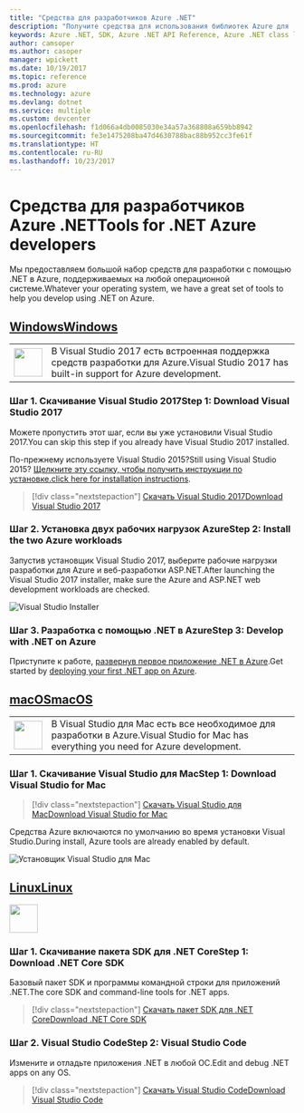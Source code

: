```yaml
---
title: "Средства для разработчиков Azure .NET"
description: "Получите средства для использования библиотек Azure для .NET в среде Windows, Mac или Linux."
keywords: Azure .NET, SDK, Azure .NET API Reference, Azure .NET class library
author: camsoper
ms.author: casoper
manager: wpickett
ms.date: 10/19/2017
ms.topic: reference
ms.prod: azure
ms.technology: azure
ms.devlang: dotnet
ms.service: multiple
ms.custom: devcenter
ms.openlocfilehash: f1d066a4db0085030e34a57a368808a659bb8942
ms.sourcegitcommit: fe3e1475208ba47d4630788bac88b952cc3fe61f
ms.translationtype: HT
ms.contentlocale: ru-RU
ms.lasthandoff: 10/23/2017
---
```

# <a name="tools-for-net-azure-developers"></a><span data-ttu-id="4f48a-104">Средства для разработчиков Azure .NET</span><span class="sxs-lookup"><span data-stu-id="4f48a-104">Tools for .NET Azure developers</span></span>

<span data-ttu-id="4f48a-105">Мы предоставляем большой набор средств для разработки с помощью .NET в Azure, поддерживаемых на любой операционной системе.</span><span class="sxs-lookup"><span data-stu-id="4f48a-105">Whatever your operating system, we have a great set of tools to help you develop using .NET on Azure.</span></span>

## <a name="windowstabwindows"></a>[<span data-ttu-id="4f48a-106">Windows</span><span class="sxs-lookup"><span data-stu-id="4f48a-106">Windows</span></span>](#tab/windows)

<table>
  <tr>
    <td width="50">
        <img src="https://docs.microsoft.com/en-us/media/logos/logo_vs-ide.svg" width="50" height="50"></img>
    </td>
    <td>
<span data-ttu-id="4f48a-107">В Visual Studio 2017 есть встроенная поддержка средств разработки для Azure.</span><span class="sxs-lookup"><span data-stu-id="4f48a-107">Visual Studio 2017 has built-in support for Azure development.</span></span>
    </td>
  </tr>
</table>

### <a name="step-1-download-visual-studio-2017"></a><span data-ttu-id="4f48a-108">Шаг 1. Скачивание Visual Studio 2017</span><span class="sxs-lookup"><span data-stu-id="4f48a-108">Step 1: Download Visual Studio 2017</span></span>

<span data-ttu-id="4f48a-109">Можете пропустить этот шаг, если вы уже установили Visual Studio 2017.</span><span class="sxs-lookup"><span data-stu-id="4f48a-109">You can skip this step if you already have Visual Studio 2017 installed.</span></span>

<span data-ttu-id="4f48a-110">По-прежнему используете Visual Studio 2015?</span><span class="sxs-lookup"><span data-stu-id="4f48a-110">Still using Visual Studio 2015?</span></span>  <span data-ttu-id="4f48a-111">[Щелкните эту ссылку, чтобы получить инструкции по установке.](dotnet-sdk-vs2015-install.md)</span><span class="sxs-lookup"><span data-stu-id="4f48a-111">[click here for installation instructions](dotnet-sdk-vs2015-install.md).</span></span>

> [!div class="nextstepaction"]
> [<span data-ttu-id="4f48a-112">Скачать Visual Studio 2017</span><span class="sxs-lookup"><span data-stu-id="4f48a-112">Download Visual Studio 2017</span></span>](https://www.visualstudio.com/downloads/)


### <a name="step-2-install-the-two-azure-workloads"></a><span data-ttu-id="4f48a-113">Шаг 2. Установка двух рабочих нагрузок Azure</span><span class="sxs-lookup"><span data-stu-id="4f48a-113">Step 2: Install the two Azure workloads</span></span>

<span data-ttu-id="4f48a-114">Запустив установщик Visual Studio 2017, выберите рабочие нагрузки разработки для Azure и веб-разработки ASP.NET.</span><span class="sxs-lookup"><span data-stu-id="4f48a-114">After launching the Visual Studio 2017 installer, make sure the Azure and ASP.NET web development workloads are checked.</span></span>

![Visual Studio Installer](media/dotnet-tools/azure-workloads.png)

### <a name="step-3-develop-with-net-on-azure"></a><span data-ttu-id="4f48a-116">Шаг 3. Разработка с помощью .NET в Azure</span><span class="sxs-lookup"><span data-stu-id="4f48a-116">Step 3: Develop with .NET on Azure</span></span>

<span data-ttu-id="4f48a-117">Приступите к работе, [развернув первое приложение .NET в Azure](https://docs.microsoft.com/azure/app-service-web/app-service-web-get-started-dotnet).</span><span class="sxs-lookup"><span data-stu-id="4f48a-117">Get started by [deploying your first .NET app on Azure](https://docs.microsoft.com/azure/app-service-web/app-service-web-get-started-dotnet).</span></span>


## <a name="macostabmacos"></a>[<span data-ttu-id="4f48a-118">macOS</span><span class="sxs-lookup"><span data-stu-id="4f48a-118">macOS</span></span>](#tab/macos)
<table>
  <tr>
    <td width="50">
        <img src="https://docs.microsoft.com/en-us/media/logos/logo_vs-mac.svg" width="50" height="50"></img>
    </td>
    <td>
<span data-ttu-id="4f48a-119">В Visual Studio для Mac есть все необходимое для разработки в Azure.</span><span class="sxs-lookup"><span data-stu-id="4f48a-119">Visual Studio for Mac has everything you need for Azure development.</span></span>
    </td>
  </tr>
</table>


### <a name="step-1-download-visual-studio-for-mac"></a><span data-ttu-id="4f48a-120">Шаг 1. Скачивание Visual Studio для Mac</span><span class="sxs-lookup"><span data-stu-id="4f48a-120">Step 1: Download Visual Studio for Mac</span></span>

> [!div class="nextstepaction"]
> [<span data-ttu-id="4f48a-121">Скачать Visual Studio для Mac</span><span class="sxs-lookup"><span data-stu-id="4f48a-121">Download Visual Studio for Mac</span></span>](https://www.visualstudio.com/vs/visual-studio-mac/)

<span data-ttu-id="4f48a-122">Средства Azure включаются по умолчанию во время установки Visual Studio.</span><span class="sxs-lookup"><span data-stu-id="4f48a-122">During install, Azure tools are already enabled by default.</span></span>

![Установщик Visual Studio для Mac](media/dotnet-tools/azure-vsmac.png)

## <a name="linuxtablinux"></a>[<span data-ttu-id="4f48a-124">Linux</span><span class="sxs-lookup"><span data-stu-id="4f48a-124">Linux</span></span>](#tab/linux)

<img src="https://docs.microsoft.com/en-us/visualstudio/products/images/vs-code.svg" width="50" height="50"></img>

### <a name="step-1-download-net-core-sdk"></a><span data-ttu-id="4f48a-125">Шаг 1. Скачивание пакета SDK для .NET Core</span><span class="sxs-lookup"><span data-stu-id="4f48a-125">Step 1: Download .NET Core SDK</span></span>

<span data-ttu-id="4f48a-126">Базовый пакет SDK и программы командной строки для приложений .NET.</span><span class="sxs-lookup"><span data-stu-id="4f48a-126">The core SDK and command-line tools for .NET apps.</span></span>

> [!div class="nextstepaction"]
> [<span data-ttu-id="4f48a-127">Скачать пакет SDK для .NET Core</span><span class="sxs-lookup"><span data-stu-id="4f48a-127">Download .NET Core SDK</span></span>](https://www.microsoft.com/net/core)

### <a name="step-2-visual-studio-code"></a><span data-ttu-id="4f48a-128">Шаг 2. Visual Studio Code</span><span class="sxs-lookup"><span data-stu-id="4f48a-128">Step 2: Visual Studio Code</span></span>

<span data-ttu-id="4f48a-129">Измените и отладьте приложения .NET в любой ОС.</span><span class="sxs-lookup"><span data-stu-id="4f48a-129">Edit and debug .NET apps on any OS.</span></span>

> [!div class="nextstepaction"]
> [<span data-ttu-id="4f48a-130">Скачать Visual Studio Code</span><span class="sxs-lookup"><span data-stu-id="4f48a-130">Download Visual Studio Code</span></span>](https://code.visualstudio.com)